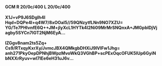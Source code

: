 #### GCM R 20/0c/400 L 20/0c/400
**X1J+vP9J6SDgIh4l**<br/>**Hqd+DQPe4l+q4W7/8xOOaI5//59QNzytfLNn9NO7XZU=**<br/>**YG/Te7PHlvnfE6Q++JM+jlyXcL1HYTk4I2Ni09MrMrSNQnxA+JMGpbIDjVjagby5SYCn7IGT2NjM6EyA...**<br/><br/>
**lZGgv8nam2ts5Zq+**<br/>**Cs9/RTxqyKxrXy/JvmcJBX4QMkgbDHXiJ9lVIFw1Jhg=**<br/>**anh271PkyOepDPNhjBWpzMvoWkQ3VGhBP+scPExOqcOFUK5IUp6GyiNbNXXrRyuv+wI7lEe6eH31uJ6v...**